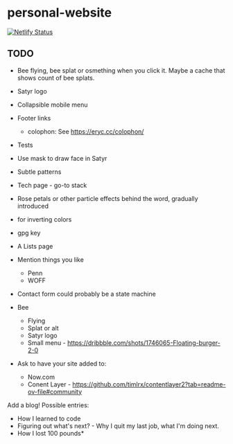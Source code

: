 # personal-website

[![Netlify Status](https://api.netlify.com/api/v1/badges/25314436-70b2-4c2a-9f5c-c00a36c2ea1b/deploy-status)](https://app.netlify.com/sites/josephwolfe/deploys)

## TODO

- Bee flying, bee splat or osmething when you click it. Maybe a cache that shows
  count of bee splats.
- Satyr logo
- Collapsible mobile menu
- Footer links
  - colophon: See https://eryc.cc/colophon/
- Tests
- Use mask to draw face in Satyr
- Subtle patterns
- Tech page - go-to stack
- Rose petals or other particle effects behind the word, gradually introduced
- <filter-function> for inverting colors
- gpg key
- A Lists page
- Mention things you like
  - Penn
  - WOFF
- Contact form could probably be a state machine
- Bee

  - Flying
  - Splat or alt
  - Satyr logo
  - Small menu - https://dribbble.com/shots/1746065-Floating-burger-2-0

- Ask to have your site added to:
  - Now.com
  - Conent Layer -
    https://github.com/timlrx/contentlayer2?tab=readme-ov-file#community

Add a blog! Possible entries:

- How I learned to code
- Figuring out what's next? - Why I quit my last job, what I'm doing next.
- How I lost 100 pounds\*
